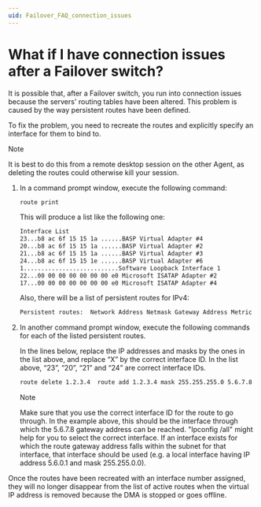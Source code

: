 ```yaml
---
uid: Failover_FAQ_connection_issues
---
```


# What if I have connection issues after a Failover switch?

It is possible that, after a Failover switch, you run into connection issues because the servers' routing tables have been altered. This problem is caused by the way persistent routes have been defined.

To fix the problem, you need to recreate the routes and explicitly specify an interface for them to bind to.

> [!NOTE]
> It is best to do this from a remote desktop session on the other Agent, as deleting the routes could otherwise kill your session.

1. In a command prompt window, execute the following command:

   ```txt
   route print
   ```

   This will produce a list like the following one:

   ```txt
   Interface List
   23...b8 ac 6f 15 15 1a ......BASP Virtual Adapter #4
   20...b8 ac 6f 15 15 1a ......BASP Virtual Adapter #2
   21...b8 ac 6f 15 15 1a ......BASP Virtual Adapter #3
   24...b8 ac 6f 15 15 1e ......BASP Virtual Adapter #6
   1...........................Software Loopback Interface 1
   22...00 00 00 00 00 00 00 e0 Microsoft ISATAP Adapter #2
   17...00 00 00 00 00 00 00 e0 Microsoft ISATAP Adapter #4
   ```

   Also, there will be a list of persistent routes for IPv4:

   ```txt
   Persistent routes:  Network Address Netmask Gateway Address Metric   1.2.3.4 255.255.255.0 5.6.7.8 1
   ```

1. In another command prompt window, execute the following commands for each of the listed persistent routes.

   In the lines below, replace the IP addresses and masks by the ones in the list above, and replace “X” by the correct interface ID. In the list above, “23”, “20”, “21” and “24” are correct interface IDs.

   ```txt
   route delete 1.2.3.4  route add 1.2.3.4 mask 255.255.255.0 5.6.7.8 IF X -p
   ```

   > [!NOTE]
   > Make sure that you use the correct interface ID for the route to go through. In the example above, this should be the interface through which the 5.6.7.8 gateway address can be reached. "Ipconfig /all" might help for you to select the correct interface. If an interface exists for which the route gateway address falls within the subnet for that interface, that interface should be used (e.g. a local interface having IP address 5.6.0.1 and mask 255.255.0.0).

Once the routes have been recreated with an interface number assigned, they will no longer disappear from the list of active routes when the virtual IP address is removed because the DMA is stopped or goes offline.
